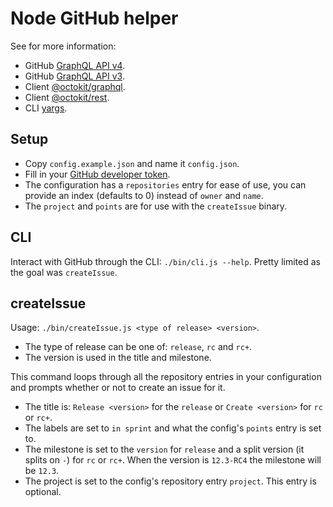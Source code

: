 # Node GitHub helper

See for more information:
- GitHub [GraphQL API v4](https://developer.github.com/v4/).
- GitHub [GraphQL API v3](https://developer.github.com/v3/).
- Client [@octokit/graphql](https://github.com/octokit/graphql.js).
- Client [@octokit/rest](https://github.com/octokit/rest.js).
- CLI [yargs](https://github.com/yargs/yargs).

## Setup
- Copy `config.example.json` and name it `config.json`.
- Fill in your [GitHub developer token](https://help.github.com/en/articles/creating-a-personal-access-token-for-the-command-line).
- The configuration has a `repositories` entry for ease of use, you can provide an index (defaults to 0) instead of `owner` and `name`.
- The `project` and `points` are for use with the `createIssue` binary.

## CLI
Interact with GitHub through the CLI: `./bin/cli.js --help`.
Pretty limited as the goal was `createIssue`.

## createIssue
Usage: `./bin/createIssue.js <type of release> <version>`.
- The type of release can be one of: `release`, `rc` and `rc+`.
- The version is used in the title and milestone.

This command loops through all the repository entries in your configuration and prompts whether or not to create an issue for it.
- The title is: `Release <version>` for the `release` or `Create <version>` for `rc` or `rc+`.
- The labels are set to `in sprint` and what the config's `points` entry is set to.
- The milestone is set to the `version` for `release` and a split version (it splits on `-`) for `rc` or `rc+`. When the version is `12.3-RC4` the milestone will be `12.3`.
- The project is set to the config's repository entry `project`. This entry is optional.
